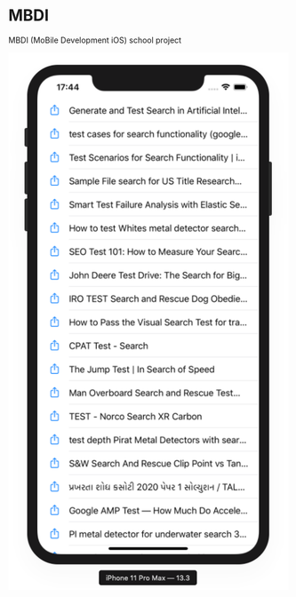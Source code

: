# MBDI
MBDI (MoBile Development iOS) school project

![alt text](https://raw.githubusercontent.com/SimonMTS/MBDI/master/example.png?token=AD7AJFU7EYZMCIUOJDN3EC267E5BO)

